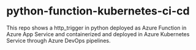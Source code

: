 # python-function-kubernetes-ci-cd
This repo shows a http_trigger in python deployed as Azure Function in Azure App Service and containerized and deployed in Azure Kubernetes Service through Azure DevOps pipelines.
